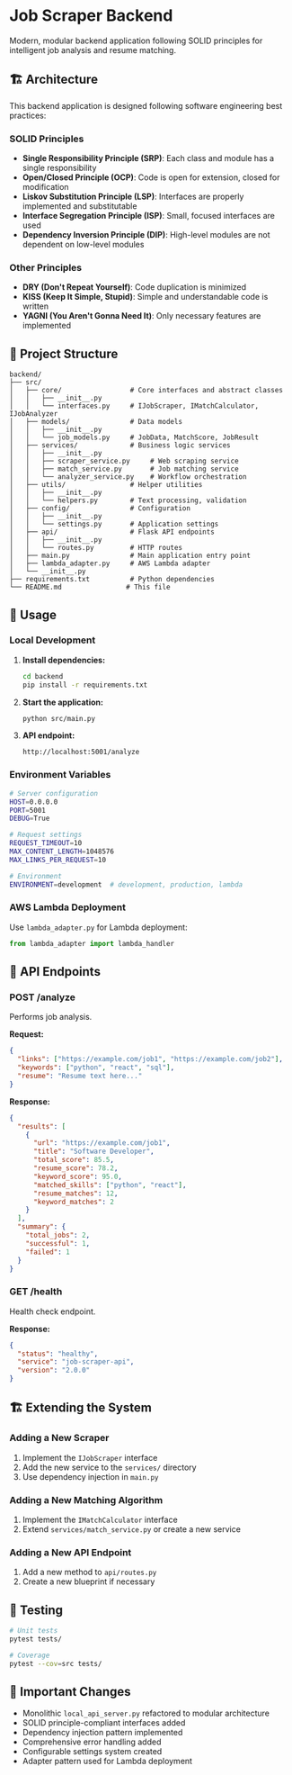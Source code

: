 # Job Scraper Backend

Modern, modular backend application following SOLID principles for intelligent job analysis and resume matching.

## 🏗️ Architecture

This backend application is designed following software engineering best practices:

### SOLID Principles

- **Single Responsibility Principle (SRP)**: Each class and module has a single responsibility
- **Open/Closed Principle (OCP)**: Code is open for extension, closed for modification
- **Liskov Substitution Principle (LSP)**: Interfaces are properly implemented and substitutable
- **Interface Segregation Principle (ISP)**: Small, focused interfaces are used
- **Dependency Inversion Principle (DIP)**: High-level modules are not dependent on low-level modules

### Other Principles

- **DRY (Don't Repeat Yourself)**: Code duplication is minimized
- **KISS (Keep It Simple, Stupid)**: Simple and understandable code is written
- **YAGNI (You Aren't Gonna Need It)**: Only necessary features are implemented

## 📁 Project Structure

```
backend/
├── src/
│   ├── core/                 # Core interfaces and abstract classes
│   │   ├── __init__.py
│   │   └── interfaces.py     # IJobScraper, IMatchCalculator, IJobAnalyzer
│   ├── models/               # Data models
│   │   ├── __init__.py
│   │   └── job_models.py     # JobData, MatchScore, JobResult
│   ├── services/             # Business logic services
│   │   ├── __init__.py
│   │   ├── scraper_service.py     # Web scraping service
│   │   ├── match_service.py       # Job matching service
│   │   └── analyzer_service.py    # Workflow orchestration
│   ├── utils/                # Helper utilities
│   │   ├── __init__.py
│   │   └── helpers.py        # Text processing, validation
│   ├── config/               # Configuration
│   │   ├── __init__.py
│   │   └── settings.py       # Application settings
│   ├── api/                  # Flask API endpoints
│   │   ├── __init__.py
│   │   └── routes.py         # HTTP routes
│   ├── main.py               # Main application entry point
│   ├── lambda_adapter.py     # AWS Lambda adapter
│   └── __init__.py
├── requirements.txt          # Python dependencies
└── README.md                # This file
```

## 🚀 Usage

### Local Development

1. **Install dependencies:**
   ```bash
   cd backend
   pip install -r requirements.txt
   ```

2. **Start the application:**
   ```bash
   python src/main.py
   ```

3. **API endpoint:**
   ```
   http://localhost:5001/analyze
   ```

### Environment Variables

```bash
# Server configuration
HOST=0.0.0.0
PORT=5001
DEBUG=True

# Request settings
REQUEST_TIMEOUT=10
MAX_CONTENT_LENGTH=1048576
MAX_LINKS_PER_REQUEST=10

# Environment
ENVIRONMENT=development  # development, production, lambda
```

### AWS Lambda Deployment

Use `lambda_adapter.py` for Lambda deployment:

```python
from lambda_adapter import lambda_handler
```

## 📡 API Endpoints

### POST /analyze

Performs job analysis.

**Request:**
```json
{
  "links": ["https://example.com/job1", "https://example.com/job2"],
  "keywords": ["python", "react", "sql"],
  "resume": "Resume text here..."
}
```

**Response:**
```json
{
  "results": [
    {
      "url": "https://example.com/job1",
      "title": "Software Developer",
      "total_score": 85.5,
      "resume_score": 78.2,
      "keyword_score": 95.0,
      "matched_skills": ["python", "react"],
      "resume_matches": 12,
      "keyword_matches": 2
    }
  ],
  "summary": {
    "total_jobs": 2,
    "successful": 1,
    "failed": 1
  }
}
```

### GET /health

Health check endpoint.

**Response:**
```json
{
  "status": "healthy",
  "service": "job-scraper-api",
  "version": "2.0.0"
}
```

## 🏗️ Extending the System

### Adding a New Scraper

1. Implement the `IJobScraper` interface
2. Add the new service to the `services/` directory
3. Use dependency injection in `main.py`

### Adding a New Matching Algorithm

1. Implement the `IMatchCalculator` interface
2. Extend `services/match_service.py` or create a new service

### Adding a New API Endpoint

1. Add a new method to `api/routes.py`
2. Create a new blueprint if necessary

## 🧪 Testing

```bash
# Unit tests
pytest tests/

# Coverage
pytest --cov=src tests/
```

## 📝 Important Changes

- Monolithic `local_api_server.py` refactored to modular architecture
- SOLID principle-compliant interfaces added
- Dependency injection pattern implemented
- Comprehensive error handling added
- Configurable settings system created
- Adapter pattern used for Lambda deployment
